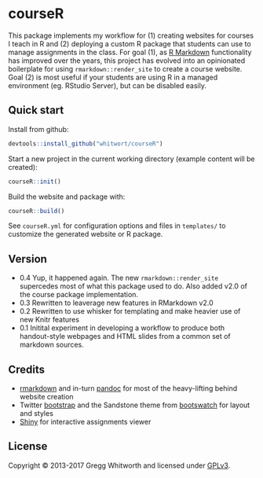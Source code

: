 # courseR

This package implements my workflow for (1) creating websites for courses I teach in R and (2) deploying a custom R package that students can use to manage assignments in the class.  For goal (1), as [R Markdown](https://github.com/rstudio/rmarkdown) functionality has improved over the years, this project has evolved into an opinionated boilerplate for using `rmarkdown::render_site` to create a course website.  Goal (2) is most useful if your students are using R in a managed environment (eg. RStudio Server), but can be disabled easily.

## Quick start

Install from github:

```r
devtools::install_github("whitwort/courseR")
```

Start a new project in the current working directory (example content will be created):

```r
courseR::init()
```

Build the website and package with:

```r
courseR::build()
```

See `courseR.yml` for configuration options and files in `templates/` to customize the generated website or R package.

## Version

* 0.4  Yup, it happened again.  The new `rmarkdown::render_site` supercedes most of what this package used to do.  Also added v2.0 of the course package implementation.
* 0.3  Rewritten to leaverage new features in RMarkdown v2.0
* 0.2  Rewritten to use whisker for templating and make heavier use of new Knitr features
* 0.1  Initital experiment in developing a workflow to produce both handout-style webpages and HTML slides from a common set of markdown sources.

## Credits

* [rmarkdown](http://rmarkdown.rstudio.com/) and in-turn [pandoc](http://pandoc.org/) for most of the heavy-lifting behind website creation
* Twitter [bootstrap](http://getbootstrap.com/) and the Sandstone theme from [bootswatch](https://bootswatch.com/) for layout and styles
* [Shiny](https://shiny.rstudio.com/) for interactive assignments viewer

## License

Copyright © 2013-2017 Gregg Whitworth and licensed under [GPLv3](http://www.gnu.org/licenses/gpl-3.0.html).
